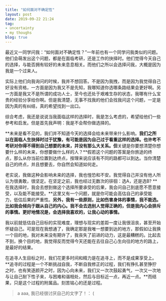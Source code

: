 ```yaml
---
title: "如何面对不确定性"
layout: post
date: 2019-09-22 21:24
tag:
- uncertainty
- my thoughs
blog: true
---
```


最近又一同学问我：“如何面对不确定性？”一年前也有一个同学问我类似的问题。他们会萌发出这个问题，都是在面临考研，还是工作的抉择时。他们觉得今天自己的选择，与能否拥有较好的未来息息相关。而他们之所以会选择问我，大概是因为我是一个过来人。

实际上他们向我询问的时候，我并不想回答。不是因为我拽，而是因为我觉得自己好没有资格，一方面是因为我又不是先知，我哪知道你选哪条路结果会更好啊。另一方面是我又不是所谓的成功人士，至今也还处于艰难生存的状态，我哪有什么宝贵的经验分享给你啊。但是我清楚，无事不找我的他们会找我问这个问题，一定是因为真的有纠结，真的希望找到一出口。

综合考虑，我还是说说当我面临这样的选择时，我是怎么考虑的，希望给他们一些参考和启发。但是首先我声明：我是不会帮你做选择的。

**未来是看不见的，我们并不知道今天的选择会给未来带来什么影响。**我们之所以在面临人生抉择时过于犹豫，有可能是因为自己过于看重这样的选择。也许考不考研对你得不得到自己想要的未来，并没有那么大关系。但**关键是你要想清楚你想要什么样的未来，你想要做什么样的人？**假若这个问题的答案是你旅途的终点，那么从你当前位置到达终点，按理来说应该有不同的路都可以到达。当你清楚自己的终点，并且想要去，你自然会知道如何走。

老实说，我做这种会影响未来的选择，我也惶恐和不安。我觉得自己并没有他人所认为很勇敢，很坚定。在坚定之前，我也经过无数次的徘徊：选A，还是选B?  **在我选择时，我会去想到做这个选择所要承受的后果，我会问自己到底愿不愿意接受，以及能不能接受。**这里又有一个问题，就是你可能会高估自己的承受能力，低估后果的严重性。**另外，我有一些原则，比如伤害身体的事情，我不能选。比如我会倾向于跟从自己的内心。我不会去选别人觉得正确的，但是我内心会排斥的事情。更好地情况是，会选择我喜欢的，让我心动的事情。**

我以前就低估自己目标的实现难度，理想与现实的差距一度让我很沮丧，甚至开始怀疑自己。可是现在我想通了，我确定那是我唯一想要到达的地方，那假如让我换一个目的地，我对未来没有期许了，我丧失了前进的动力，这是最糟糕的。比起去不到，换个目的地，我觉得反而觉得今天还能在去往自己心生向往的地方的路上，是最好的结果。

在追寻人生目标之时，我们花更多时间和精力是在追寻上，而不是成果享受上。**追寻的过程是一个不断挑战自我，不断自我修正的过程，我们有挣扎甚至狰狞之时，也有笑逐颜开之时，因为心向未来，我们又一次次鼓起勇气，一次又一次地与让自己耐下性子来，与困难和谐相处，然后与目标近一点，再近一点。**而结果，只是这个过程的附属品。刻苦铭心的还是过程。



> a aaa, 我已经很讨厌自己的文字了！： (
